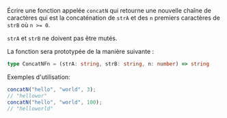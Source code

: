 Écrire une fonction appelée `concatN` qui retourne une nouvelle chaîne de caractères qui est la concaténation de `strA` et des `n` premiers caractères de `strB` où `n >= 0`.

`strA` et `strB` ne doivent pas être mutés.

La fonction sera prototypée de la manière suivante :

```typescript
type ConcatNFn = (strA: string, strB: string, n: number) => string
```

Exemples d'utilisation:

```typescript
concatN("hello", "world", 3);
// "hellowor"
concatN("hello", "world", 100);
// "helloworld"
```